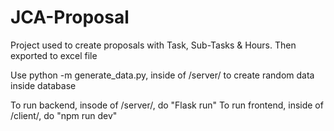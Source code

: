 # JCA-Proposal
Project used to create proposals with Task, Sub-Tasks &amp; Hours. Then exported to excel file

Use python -m generate_data.py, inside of /server/ to create random data inside database

To run backend, insode of /server/, do "Flask run"
To run frontend, inside of /client/, do "npm run dev"
